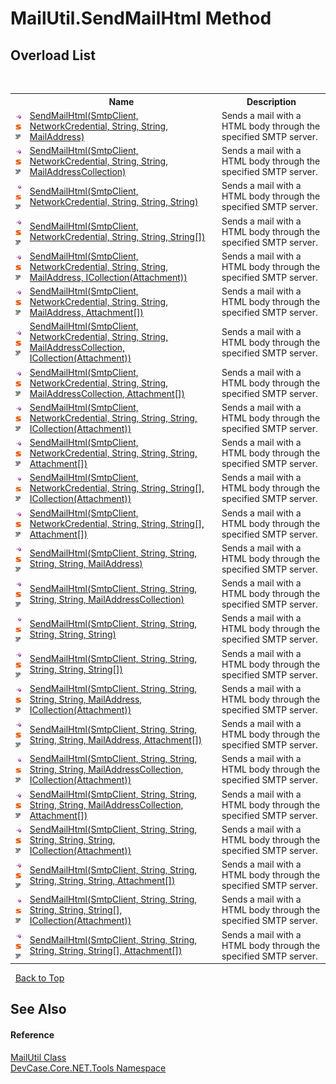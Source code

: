 # MailUtil.SendMailHtml Method 
 


## Overload List
&nbsp;<table><tr><th></th><th>Name</th><th>Description</th></tr><tr><td>![Public method](media/pubmethod.gif "Public method")![Static member](media/static.gif "Static member")![Code example](media/CodeExample.png "Code example")</td><td><a href="M_DevCase_Core_NET_Tools_MailUtil_SendMailHtml">SendMailHtml(SmtpClient, NetworkCredential, String, String, MailAddress)</a></td><td>
Sends a mail with a HTML body through the specified SMTP server.</td></tr><tr><td>![Public method](media/pubmethod.gif "Public method")![Static member](media/static.gif "Static member")![Code example](media/CodeExample.png "Code example")</td><td><a href="M_DevCase_Core_NET_Tools_MailUtil_SendMailHtml_3">SendMailHtml(SmtpClient, NetworkCredential, String, String, MailAddressCollection)</a></td><td>
Sends a mail with a HTML body through the specified SMTP server.</td></tr><tr><td>![Public method](media/pubmethod.gif "Public method")![Static member](media/static.gif "Static member")![Code example](media/CodeExample.png "Code example")</td><td><a href="M_DevCase_Core_NET_Tools_MailUtil_SendMailHtml_6">SendMailHtml(SmtpClient, NetworkCredential, String, String, String)</a></td><td>
Sends a mail with a HTML body through the specified SMTP server.</td></tr><tr><td>![Public method](media/pubmethod.gif "Public method")![Static member](media/static.gif "Static member")![Code example](media/CodeExample.png "Code example")</td><td><a href="M_DevCase_Core_NET_Tools_MailUtil_SendMailHtml_9">SendMailHtml(SmtpClient, NetworkCredential, String, String, String[])</a></td><td>
Sends a mail with a HTML body through the specified SMTP server.</td></tr><tr><td>![Public method](media/pubmethod.gif "Public method")![Static member](media/static.gif "Static member")![Code example](media/CodeExample.png "Code example")</td><td><a href="M_DevCase_Core_NET_Tools_MailUtil_SendMailHtml_1">SendMailHtml(SmtpClient, NetworkCredential, String, String, MailAddress, ICollection(Attachment))</a></td><td>
Sends a mail with a HTML body through the specified SMTP server.</td></tr><tr><td>![Public method](media/pubmethod.gif "Public method")![Static member](media/static.gif "Static member")![Code example](media/CodeExample.png "Code example")</td><td><a href="M_DevCase_Core_NET_Tools_MailUtil_SendMailHtml_2">SendMailHtml(SmtpClient, NetworkCredential, String, String, MailAddress, Attachment[])</a></td><td>
Sends a mail with a HTML body through the specified SMTP server.</td></tr><tr><td>![Public method](media/pubmethod.gif "Public method")![Static member](media/static.gif "Static member")![Code example](media/CodeExample.png "Code example")</td><td><a href="M_DevCase_Core_NET_Tools_MailUtil_SendMailHtml_4">SendMailHtml(SmtpClient, NetworkCredential, String, String, MailAddressCollection, ICollection(Attachment))</a></td><td>
Sends a mail with a HTML body through the specified SMTP server.</td></tr><tr><td>![Public method](media/pubmethod.gif "Public method")![Static member](media/static.gif "Static member")![Code example](media/CodeExample.png "Code example")</td><td><a href="M_DevCase_Core_NET_Tools_MailUtil_SendMailHtml_5">SendMailHtml(SmtpClient, NetworkCredential, String, String, MailAddressCollection, Attachment[])</a></td><td>
Sends a mail with a HTML body through the specified SMTP server.</td></tr><tr><td>![Public method](media/pubmethod.gif "Public method")![Static member](media/static.gif "Static member")![Code example](media/CodeExample.png "Code example")</td><td><a href="M_DevCase_Core_NET_Tools_MailUtil_SendMailHtml_7">SendMailHtml(SmtpClient, NetworkCredential, String, String, String, ICollection(Attachment))</a></td><td>
Sends a mail with a HTML body through the specified SMTP server.</td></tr><tr><td>![Public method](media/pubmethod.gif "Public method")![Static member](media/static.gif "Static member")![Code example](media/CodeExample.png "Code example")</td><td><a href="M_DevCase_Core_NET_Tools_MailUtil_SendMailHtml_8">SendMailHtml(SmtpClient, NetworkCredential, String, String, String, Attachment[])</a></td><td>
Sends a mail with a HTML body through the specified SMTP server.</td></tr><tr><td>![Public method](media/pubmethod.gif "Public method")![Static member](media/static.gif "Static member")![Code example](media/CodeExample.png "Code example")</td><td><a href="M_DevCase_Core_NET_Tools_MailUtil_SendMailHtml_10">SendMailHtml(SmtpClient, NetworkCredential, String, String, String[], ICollection(Attachment))</a></td><td>
Sends a mail with a HTML body through the specified SMTP server.</td></tr><tr><td>![Public method](media/pubmethod.gif "Public method")![Static member](media/static.gif "Static member")![Code example](media/CodeExample.png "Code example")</td><td><a href="M_DevCase_Core_NET_Tools_MailUtil_SendMailHtml_11">SendMailHtml(SmtpClient, NetworkCredential, String, String, String[], Attachment[])</a></td><td>
Sends a mail with a HTML body through the specified SMTP server.</td></tr><tr><td>![Public method](media/pubmethod.gif "Public method")![Static member](media/static.gif "Static member")![Code example](media/CodeExample.png "Code example")</td><td><a href="M_DevCase_Core_NET_Tools_MailUtil_SendMailHtml_12">SendMailHtml(SmtpClient, String, String, String, String, MailAddress)</a></td><td>
Sends a mail with a HTML body through the specified SMTP server.</td></tr><tr><td>![Public method](media/pubmethod.gif "Public method")![Static member](media/static.gif "Static member")![Code example](media/CodeExample.png "Code example")</td><td><a href="M_DevCase_Core_NET_Tools_MailUtil_SendMailHtml_15">SendMailHtml(SmtpClient, String, String, String, String, MailAddressCollection)</a></td><td>
Sends a mail with a HTML body through the specified SMTP server.</td></tr><tr><td>![Public method](media/pubmethod.gif "Public method")![Static member](media/static.gif "Static member")![Code example](media/CodeExample.png "Code example")</td><td><a href="M_DevCase_Core_NET_Tools_MailUtil_SendMailHtml_18">SendMailHtml(SmtpClient, String, String, String, String, String)</a></td><td>
Sends a mail with a HTML body through the specified SMTP server.</td></tr><tr><td>![Public method](media/pubmethod.gif "Public method")![Static member](media/static.gif "Static member")![Code example](media/CodeExample.png "Code example")</td><td><a href="M_DevCase_Core_NET_Tools_MailUtil_SendMailHtml_21">SendMailHtml(SmtpClient, String, String, String, String, String[])</a></td><td>
Sends a mail with a HTML body through the specified SMTP server.</td></tr><tr><td>![Public method](media/pubmethod.gif "Public method")![Static member](media/static.gif "Static member")![Code example](media/CodeExample.png "Code example")</td><td><a href="M_DevCase_Core_NET_Tools_MailUtil_SendMailHtml_13">SendMailHtml(SmtpClient, String, String, String, String, MailAddress, ICollection(Attachment))</a></td><td>
Sends a mail with a HTML body through the specified SMTP server.</td></tr><tr><td>![Public method](media/pubmethod.gif "Public method")![Static member](media/static.gif "Static member")![Code example](media/CodeExample.png "Code example")</td><td><a href="M_DevCase_Core_NET_Tools_MailUtil_SendMailHtml_14">SendMailHtml(SmtpClient, String, String, String, String, MailAddress, Attachment[])</a></td><td>
Sends a mail with a HTML body through the specified SMTP server.</td></tr><tr><td>![Public method](media/pubmethod.gif "Public method")![Static member](media/static.gif "Static member")![Code example](media/CodeExample.png "Code example")</td><td><a href="M_DevCase_Core_NET_Tools_MailUtil_SendMailHtml_16">SendMailHtml(SmtpClient, String, String, String, String, MailAddressCollection, ICollection(Attachment))</a></td><td>
Sends a mail with a HTML body through the specified SMTP server.</td></tr><tr><td>![Public method](media/pubmethod.gif "Public method")![Static member](media/static.gif "Static member")![Code example](media/CodeExample.png "Code example")</td><td><a href="M_DevCase_Core_NET_Tools_MailUtil_SendMailHtml_17">SendMailHtml(SmtpClient, String, String, String, String, MailAddressCollection, Attachment[])</a></td><td>
Sends a mail with a HTML body through the specified SMTP server.</td></tr><tr><td>![Public method](media/pubmethod.gif "Public method")![Static member](media/static.gif "Static member")![Code example](media/CodeExample.png "Code example")</td><td><a href="M_DevCase_Core_NET_Tools_MailUtil_SendMailHtml_19">SendMailHtml(SmtpClient, String, String, String, String, String, ICollection(Attachment))</a></td><td>
Sends a mail with a HTML body through the specified SMTP server.</td></tr><tr><td>![Public method](media/pubmethod.gif "Public method")![Static member](media/static.gif "Static member")![Code example](media/CodeExample.png "Code example")</td><td><a href="M_DevCase_Core_NET_Tools_MailUtil_SendMailHtml_20">SendMailHtml(SmtpClient, String, String, String, String, String, Attachment[])</a></td><td>
Sends a mail with a HTML body through the specified SMTP server.</td></tr><tr><td>![Public method](media/pubmethod.gif "Public method")![Static member](media/static.gif "Static member")![Code example](media/CodeExample.png "Code example")</td><td><a href="M_DevCase_Core_NET_Tools_MailUtil_SendMailHtml_22">SendMailHtml(SmtpClient, String, String, String, String, String[], ICollection(Attachment))</a></td><td>
Sends a mail with a HTML body through the specified SMTP server.</td></tr><tr><td>![Public method](media/pubmethod.gif "Public method")![Static member](media/static.gif "Static member")![Code example](media/CodeExample.png "Code example")</td><td><a href="M_DevCase_Core_NET_Tools_MailUtil_SendMailHtml_23">SendMailHtml(SmtpClient, String, String, String, String, String[], Attachment[])</a></td><td>
Sends a mail with a HTML body through the specified SMTP server.</td></tr></table>&nbsp;
<a href="#mailutil.sendmailhtml-method">Back to Top</a>

## See Also


#### Reference
<a href="T_DevCase_Core_NET_Tools_MailUtil">MailUtil Class</a><br /><a href="N_DevCase_Core_NET_Tools">DevCase.Core.NET.Tools Namespace</a><br />